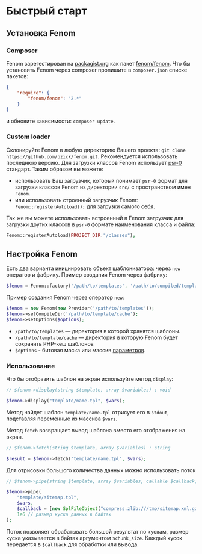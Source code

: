 Быстрый старт
=============

## Установка Fenom

### Composer

Fenom зарегестирован на [packagist.org](https://packagist.org/) как пакет [fenom/fenom](https://packagist.org/packages/fenom/fenom).
Что бы установить Fenom через composer пропишите в `composer.json` списке пакетов:
```json
{
    "require": {
        "fenom/fenom": "2.*"
    }
}
```
и обновите зависимости: `composer update`.

### Custom loader

Склонируйте Fenom в любую директорию Вашего проекта: `git clone https://github.com/bzick/fenom.git`. Рекомендуется использовать последнюю версию.
Для загрузки классов Fenom использует [psr-0](https://github.com/php-fig/fig-standards/blob/master/accepted/PSR-0.md#autoloading-standard) стандарт.
Таким образом вы можете:
* использовать Ваш загрузчик, который понимает `psr-0` формат для загрузки классов Fenom из директории `src/` с пространством имен `Fenom`.
* или использовать строенный загрузчик Fenom: `Fenom::registerAutoload();` для загрузки самого себя.

Так же вы можете использовать встроенный в Fenom загрузчик для загрузки других классов в `psr-0` формате наименования класса и файла:
```php
Fenom::registerAutoload(PROJECT_DIR."/classes");
```

## Настройка Fenom

Есть два варианта инициировать объект шаблонизатора: через `new` оператор и фабрику.
Пример создания Fenom через фабрику:
```php
$fenom = Fenom::factory('/path/to/templates', '/path/to/compiled/template', $options);
```
Пример создания Fenom через оператор `new`:
```php
$fenom = new Fenom(new Provider('/path/to/templates'));
$fenom->setCompileDir('/path/to/template/cache');
$fenom->setOptions($options);
```

* `/path/to/templates` — директория в которой хранятся шаблоны.
* `/path/to/template/cache` — директория в которую Fenom будет сохранять PHP-кеш шаблонов
* `$options` - битовая маска или массив [параметров](./configuration.md).

### Использование

Что бы отобразить шаблон на экран используйте метод `display`:

```php
// $fenom->display(string $template, array $variables) : void

$fenom->display("template/name.tpl", $vars);
```

Метод найдет шаблон `template/name.tpl` отрисует его в `stdout`, подставляя переменные из массива `$vars`.

Метод `fetch` возвращает вывод шаблона вместо его отображения на экран.
```php
// $fenom->fetch(string $template, array $variables) : string

$result = $fenom->fetch("template/name.tpl", $vars);
```

Для отрисовки большого количества данных можно использовать поток

```php
// $fenom->pipe(string $template, array $variables, callable $callback, int $chunk_size) : void

$fenom->pipe(
    "template/sitemap.tpl",
    $vars,
    $callback = [new SplFileObject("compress.zlib:///tmp/sitemap.xml.gz", "w"), "fwrite"], // поток с архивацией в файл /tmp/sitemap.xml.gz
    1e6 // размер куска данных в байтах
);
```

Поток позволяет обрабатывать большой результат по кускам, размер куска указывается в байтах аргументом `$chunk_size`.
Каждый кусок передается в `$callback` для обработки или вывода.

